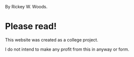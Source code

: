 <!DOCTYPE HTML>

<html>

<head>
  By Rickey W. Woods.
</head>

<h1>Please read!</h1>

<body>
   <p>This website was created as a college project.</p>
   <p>I do not intend to make any profit from this in anyway or form.</p>
</body>

</html>

